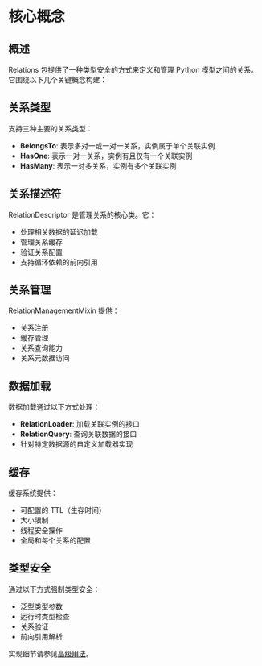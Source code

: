 # 核心概念

## 概述

Relations 包提供了一种类型安全的方式来定义和管理 Python 模型之间的关系。它围绕以下几个关键概念构建：

## 关系类型

支持三种主要的关系类型：

- **BelongsTo**: 表示多对一或一对一关系，实例属于单个关联实例
- **HasOne**: 表示一对一关系，实例有且仅有一个关联实例
- **HasMany**: 表示一对多关系，实例有多个关联实例

## 关系描述符

RelationDescriptor 是管理关系的核心类。它：

- 处理相关数据的延迟加载
- 管理关系缓存
- 验证关系配置
- 支持循环依赖的前向引用

## 关系管理

RelationManagementMixin 提供：

- 关系注册
- 缓存管理
- 关系查询能力
- 关系元数据访问

## 数据加载

数据加载通过以下方式处理：

- **RelationLoader**: 加载关联实例的接口
- **RelationQuery**: 查询关联数据的接口
- 针对特定数据源的自定义加载器实现

## 缓存

缓存系统提供：

- 可配置的 TTL（生存时间）
- 大小限制
- 线程安全操作
- 全局和每个关系的配置

## 类型安全

通过以下方式强制类型安全：

- 泛型类型参数
- 运行时类型检查
- 关系验证
- 前向引用解析

实现细节请参见[高级用法](advanced-usage.md)。
